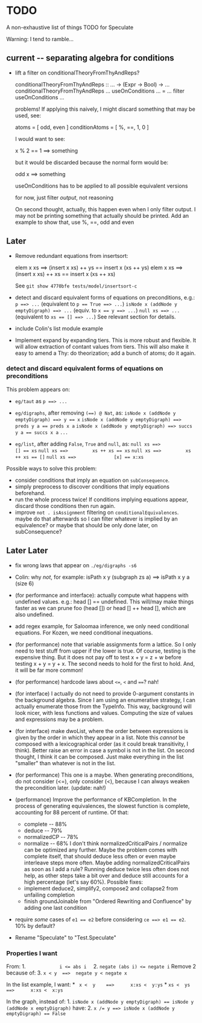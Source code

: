 TODO
====

A non-exhaustive list of things TODO for Speculate

Warning: I tend to ramble...


current -- separating algebra for conditions
--------------------------------------------

* lift a filter on conditionalTheoryFromThyAndReps?

    conditionalTheoryFromThyAndReps :: ... -> (Expr -> Bool) -> ...
    conditionalTheoryFromThyAndReps ... useOnConditions  ... =
	  ... filter useOnConditions ...

  problems!  If applying this naively, I might discard something that may be
  used, see:

  atoms          = [ odd, even ]
  conditionAtoms = [ %, ==, 1, 0 ]

  I would want to see:

  x % 2 == 1 ==> something

  but it would be discarded because the normal form would be:

  odd x ==> something

  useOnConditions has to be applied to all possible equivalent versions

  for now, just filter *output*, not reasoning

  On second thought, actually, this happen even when I only filter output.
  I may not be printing something that actually should be printed.
  Add an example to show that, use %, ==, odd and even


Later
-----

* Remove redundant equations from insertsort:

	elem x xs ==> (insert x xs) ++ ys == insert x (xs ++ ys)
	elem x xs ==> (insert x xs) ++ xs == insert x (xs ++ xs)

  See `git show 4770bfe tests/model/insertsort-c`

* detect and discard equivalent forms of equations on preconditions, e.g.:
  `p ==> ...` (equivalent to `p == True ==> ...`)
  `isNode x (addNode y emptyDigraph) ==> ...` (equiv. to `x == y ==> ...`)
  `null xs ==> ...` (equivalent to `xs == [] ==> ...`)
  See relevant section for details.

* include Colin's list module example

* Implement expand by expanding tiers.  This is more robust and flexible.  It
  will allow extraction of contant values from tiers.  This will also make it
  easy to amend a Thy: do theorization; add a bunch of atoms; do it again.

### detect and discard equivalent forms of equations on preconditions

This problem appears on:

* `eg/taut` as `p ==> ...`

* `eg/digraphs`, after removing `(==) @ Nat`, as:
  `isNode x (addNode y emptyDigraph) ==> y == x`
  `isNode x (addNode y emptyDigraph) ==> preds y a == preds x a`
  `isNode x (addNode y emptyDigraph) ==> succs y a == succs x a`
  `...`

* `eg/list`, after adding `False`, `True` and `null`, as:
  `null xs ==>               [] == xs`
  `null xs ==>         xs ++ xs == xs`
  `null xs ==>         xs ++ xs == []`
  `null xs ==>              [x] == x:xs`

Possible ways to solve this problem:

* consider conditions that imply an equation on `subConsequence`.
* simply preprocess to discover conditions that imply equations beforehand.
* run the whole process twice!  If conditions implying equations appear,
  discard those conditions then run again.
* improve `not . isAssignment` filtering on `conditionalEquivalences`.  maybe
  do that afterwards so I can filter whatever is implied by an equivalence?  or
  maybe that should be only done later, on subConsequence?


Later Later
-----------

* fix wrong laws that appear on `./eg/digraphs -s6`

* Colin: why _not_, for example:
  isPath x y (subgraph zs a) ==> isPath x y a
  (size 6)

* (for performance and interface): actually compute what happens with
  undefined values.  e.g.: head [] == undefined.  This will/may make things
  faster as we can prune foo (head []) or head [] ++ head [], which are also
  undefined.

* add regex example, for Saloomaa inference, we only need conditional
  equations.  For Kozen, we need conditional inequations.

* (for performance) note that variable assignments form a lattice.  So I only
  need to test stuff from upper if the lower is true.  Of course, testing is
  the expensive thing.  But it does not pay off to test x + y = z + w before
  testing x + y = y + x.  The second needs to hold for the first to hold.  And,
  it will be far more common!

* (for performance) hardcode laws about `<=`, `<` and `==`?  nah!

* (for interface) I actually do not need to provide 0-argument constants in the
  background algebra.  Since I am using an enumerative strategy, I can actually
  enumerate those from the TypeInfo.  This way, background will look nicer,
  with less functions and values.  Computing the size of values and expressions
  may be a problem.

* (for interface) make dwoList, where the order between expressions is given by
  the order in which they appear in a list.  Note this *cannot* be composed
  with a lexicographical order (as it could break transitivity, I think).
  Better raise an error in case a symbol is not in the list.  On second thought,
  I think it can be composed.  Just make everything in the list "smaller" than
  whatever is not in the list.

* (for performance) This one is a maybe.  When generating preconditions, do not
  consider (<=), only consider (<), because I can always weaken the
  precondition later.  (update: nah!)

* (performance) Improve the performance of KBCompletion.
  In the process of generating equivalences, the slowest function is complete,
  accounting for 88 percent of runtime.  Of that:
  - complete     -- 88%
  - deduce       -- 79%
  - normalizedCP -- 78%
  - normalize    -- 68%
  I don't think normalizedCriticalPairs / normalize can be optimized any
  further.  Maybe the problem comes with complete itself, that should deduce
  less often or even maybe interleave steps more often.  Maybe adding
  normalizedCriticalPairs as soon as I add a rule?  Running deduce twice less
  often does not help, as other steps take a bit over and deduce still accounts
  for a high percentage (let's say 60%).  Possible fixes:
  - implement deduce2, simplify2, compose2 and collapse2 from unfailing
    completion
  - finish groundJoinable from "Ordered Rewriting and Confluence" by
    adding one last condition

* require _some_ cases of `e1 == e2` before considering `ce ==> e1 == e2`.
  10% by default?


* Rename "Speculate" to "Test.Speculate"

### Properties I want

From:
	1. `             i <= abs i   `
	2. `negate (abs i) <= negate i`
Remove 2 because of:
	3.  `x < y  ==>  negate y < negate x`

In the list example, I want:
	* ` x <  y    ==>      x:xs <  y:ys`
	* `xs <  ys   ==>      x:xs <  x:ys`

In the graph, instead of:
	1. `isNode x (addNode y emptyDigraph) == isNode y (addNode x emptyDigraph)`
have:
    2. `x /= y ==> isNode x (addNode y emptyDigraph) == False`
